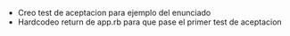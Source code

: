 - Creo test de aceptacion para ejemplo del enunciado
- Hardcodeo return de app.rb para que pase el primer test de aceptacion